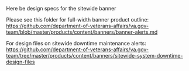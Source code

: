 Here be design specs for the sitewide banner


Please see this folder for full-width banner product outline: https://github.com/department-of-veterans-affairs/va.gov-team/blob/master/products/content/banners/banner-alerts.md

For design files on sitewide downtime maintenance alerts: https://github.com/department-of-veterans-affairs/va.gov-team/tree/master/products/content/banners/sitewide-system-downtime-design-files
